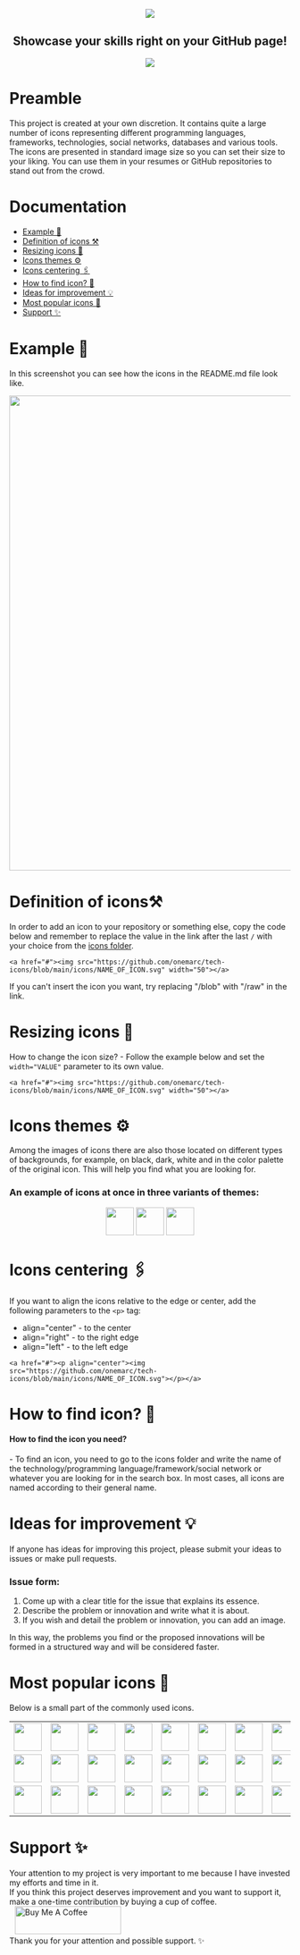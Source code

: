 <a href="#">
  <p align="center">
    <img src="https://github.com/onemarc/tech-icons/blob/main/tech-icons_banner.png">
  </p>
</a>
<h2 align="center">Showcase your skills right on your GitHub page!</h2>

<p align="center">
  <a href="#">
    <img src="https://api.visitorbadge.io/api/visitors?path=https%3A%2F%2Fgithub.com%2Fonemarc%2Ftech-icons&label=VISITORS&countColor=%23bababa" />
  </a>
</p>

# Preamble

This project is created at your own discretion. It contains quite a large number of icons representing different programming languages, frameworks, technologies, social networks, databases and various tools. The icons are presented in standard image size so you can set their size to your liking. You can use them in your resumes or GitHub repositories to stand out from the crowd.

# Documentation

<ul>
  <li><a href="https://github.com/onemarc/tech-icons?tab=readme-ov-file#example-">Example 📄</a></li>
  <li><a href="https://github.com/onemarc/tech-icons?tab=readme-ov-file#definition-of-icons%EF%B8%8F">Definition of icons ⚒️</a></li>
  <li><a href="https://github.com/onemarc/tech-icons?tab=readme-ov-file#resizing-icons-">Resizing icons 📐</a></li>
  <li><a href="https://github.com/onemarc/tech-icons?tab=readme-ov-file#icons-themes-%EF%B8%8F">Icons themes ⚙️</a></li>
  <li><a href="https://github.com/onemarc/tech-icons?tab=readme-ov-file#icons-centering-%EF%B8%8F">Icons centering 🖇️</a></li>
  <li><a href="https://github.com/onemarc/tech-icons?tab=readme-ov-file#how-to-find-icon?-">How to find icon? 🔎</a></li>
  <li><a href="https://github.com/onemarc/tech-icons?tab=readme-ov-file#ideas-for-improvement-">Ideas for improvement 💡</a></li>
  <li><a href="https://github.com/onemarc/tech-icons?tab=readme-ov-file#most-popular-icons-">Most popular icons 📂</a></li>
  <li><a href="https://github.com/onemarc/tech-icons?tab=readme-ov-file#support-">Support ✨</a></li>
</ul>

# Example 📄

In this screenshot you can see how the icons in the README.md file look like.

<a href="#">
  <p align="center">
    <img src="https://github.com/onemarc/tech-icons/blob/main/.github/working%20materials/example.png" width=850>
  </p>
</a>

# Definition of icons⚒️

In order to add an icon to your repository or something else, copy the code below and remember to replace the value in the link after the last `/` with your choice from the <a href="https://github.com/onemarc/tech-icons/tree/main/icons">icons folder</a>.

```
<a href="#"><img src="https://github.com/onemarc/tech-icons/blob/main/icons/NAME_OF_ICON.svg" width="50"></a>
```
If you can't insert the icon you want, try replacing "/blob" with "/raw" in the link.

# Resizing icons 📐

How to change the icon size? - Follow the example below and set the `width="VALUE"` parameter to its own value.

```
<a href="#"><img src="https://github.com/onemarc/tech-icons/blob/main/icons/NAME_OF_ICON.svg" width="50"></a>
```

# Icons themes ⚙️

Among the images of icons there are also those located on different types of backgrounds, for example, on black, dark, white and in the color palette of the original icon. This will help you find what you are looking for.<br>
<h3>An example of icons at once in three variants of themes:</h3>
<div align="center">
  <a href="#"><img src="https://github.com/onemarc/tech-icons/blob/main/icons/superbase.svg" width="50"></a>
  <a href="#"><img src="https://github.com/onemarc/tech-icons/blob/main/icons/superbase-dark.svg" width="50"></a>
  <a href="#"><img src="https://github.com/onemarc/tech-icons/blob/main/icons/superbase-light.svg" width="50"></a>
</div>

# Icons centering 🖇️

If you want to align the icons relative to the edge or center, add the following parameters to the `<p>` tag:
<ul>
  <li>align="center" - to the center</li>
  <li>align="right" - to the right edge</li>
  <li>align="left" - to the left edge</li>
</ul>

```
<a href="#"><p align="center"><img src="https://github.com/onemarc/tech-icons/blob/main/icons/NAME_OF_ICON.svg"></p></a>
```

# How to find icon? 🔎

<h4>How to find the icon you need?</h4>
- To find an icon, you need to go to the icons folder and write the name of the technology/programming language/framework/social network or whatever you are looking for in the search box. In most cases, all icons are named according to their general name.

# Ideas for improvement 💡

If anyone has ideas for improving this project, please submit your ideas to issues or make pull requests.<br>
<h3>Issue form:</h3>
<ol>
  <li>Come up with a clear title for the issue that explains its essence.</li>
  <li>Describe the problem or innovation and write what it is about.</li>
  <li>If you wish and detail the problem or innovation, you can add an image.</li>
</ol>

In this way, the problems you find or the proposed innovations will be formed in a structured way and will be considered faster.

# Most popular icons 📂

Below is a small part of the commonly used icons.

<div align="center">
  <table>
    <tr>
      <td><img src="https://github.com/onemarc/tech-icons/blob/main/icons/python-dark.svg" width="50"></td>
      <td><img src="https://github.com/onemarc/tech-icons/blob/main/icons/fastapi.svg" width="50"></td>
      <td><img src="https://github.com/onemarc/tech-icons/blob/main/icons/django.svg" width="50"></td>
      <td><img src="https://github.com/onemarc/tech-icons/blob/main/icons/qt-dark.svg" width="50"></td>
      <td><img src="https://github.com/onemarc/tech-icons/blob/main/icons/xcode-dark.svg" width="50"></td>
      <td><img src="https://github.com/onemarc/tech-icons/blob/main/icons/vscode-dark.svg" width="50"></td>
      <td><img src="https://github.com/onemarc/tech-icons/blob/main/icons/vscodium.svg" width="50"></td>
      <td><img src="https://github.com/onemarc/tech-icons/blob/main/icons/php.svg" width="50"></td>
    </tr>
    <tr>
      <td><img src="https://github.com/onemarc/tech-icons/blob/main/icons/github-dark.svg" width="50"></td>
      <td><img src="https://github.com/onemarc/tech-icons/blob/main/icons/html.svg" width="50"></td>
      <td><img src="https://github.com/onemarc/tech-icons/blob/main/icons/css.svg" width="50"></td>
      <td><img src="https://github.com/onemarc/tech-icons/blob/main/icons/javascript.svg" width="50"></td>
      <td><img src="https://github.com/onemarc/tech-icons/blob/main/icons/typescript.svg" width="50"></td>
      <td><img src="https://github.com/onemarc/tech-icons/blob/main/icons/react-dark.svg" width="50"></td>
      <td><img src="https://github.com/onemarc/tech-icons/blob/main/icons/tailwindcss-dark.svg" width="50"></td>
      <td><img src="https://github.com/onemarc/tech-icons/blob/main/icons/go-dark.svg" width="50"></td>
    </tr>
    <tr>
      <td><img src="https://github.com/onemarc/tech-icons/blob/main/icons/wordpress.svg" width="50"></td>
      <td><img src="https://github.com/onemarc/tech-icons/blob/main/icons/flutter-dark.svg" width="50"></td>
      <td><img src="https://github.com/onemarc/tech-icons/blob/main/icons/kotlin-dark.svg" width="50"></td>
      <td><img src="https://github.com/onemarc/tech-icons/blob/main/icons/kubernetes-dark.svg" width="50"></td>
      <td><img src="https://github.com/onemarc/tech-icons/blob/main/icons/docker.svg" width="50"></td>
      <td><img src="https://github.com/onemarc/tech-icons/blob/main/icons/perl.svg" width="50"></td>
      <td><img src="https://github.com/onemarc/tech-icons/blob/main/icons/reactivex.svg" width="50"></td>
      <td><img src="https://github.com/onemarc/tech-icons/blob/main/icons/swift.svg" width="50"></td>
    </tr>
  </table>
</div>

# Support ✨

<div>
  <p>
    Your attention to my project is very important to me because I have invested my efforts and time in it. <br>
    If you think this project deserves improvement and you want to support it, make a one-time contribution by buying a cup of coffee.<br>
    <a style="padding: 10px;" href="https://www.buymeacoffee.com/onedev" target="_blank"><img src="https://cdn.buymeacoffee.com/buttons/v2/default-yellow.png" alt="Buy Me A Coffee" style="height: 50px !important;width: 190px !important;" ></a><br>
    Thank you for your attention and possible support. ✨
  </p>
</div>
